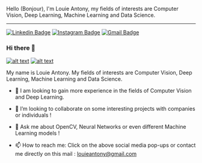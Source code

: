 Hello (Bonjour), I'm Louie Antony, my fields of interests are Computer Vision, Deep Learning, Machine Learning and Data Science.
<hr/>
<p><a href="https://in.linkedin.com/in/louie-antony-9a99aa190"><img src="https://img.shields.io/badge/Louie_Antony-blue?style=flat&amp;logo=Linkedin&amp;logoColor=white&amp;link=https://in.linkedin.com/in/louie-antony-9a99aa190" alt="Linkedin Badge"></a>
<a href="https://instagram.com/louie_antony/"><img src="https://img.shields.io/badge/-@Louie_Antony-purple?style=flat&amp;logo=instagram&amp;logoColor=white&amp;link=https://instagram.com/louie_antony/" alt="Instagram Badge"></a>
<a href="mailto:louieantony@gmail.com"><img src="https://img.shields.io/badge/-Louie_Antony-c14438?style=flat&amp;logo=Gmail&amp;logoColor=white&amp;link=mailto:louieantony@gmail.com" alt="Gmail Badge"></a>














### Hi there 👋

[![alt text][6.1]][6]
[![alt text][7.1]][7]

[6.1]: https://github.com/paulrobertlloyd/socialmediaicons/blob/main/github-32x32.png
[7.1]:https://github.com/paulrobertlloyd/socialmediaicons/blob/main/linkedin-32x32.png
[6]: https://github.com/LouieAntony
[7]:https://in.linkedin.com/in/louie-antony-9a99aa190

My name is Louie Antony. My fields of interests are Computer Vision, Deep Learning, Machine Learning and Data Science.

<!--
**LouieAntony/LouieAntony** is a ✨ _special_ ✨ repository because its `README.md` (this file) appears on your GitHub profile.

Here are some ideas to get you started:
-->
- 🔭 I am looking to gain more experience in the fields of Computer Vision and Deep Learning.

- 👯 I’m looking to collaborate on some interesting projects with companies or individuals !

- 💬 Ask me about OpenCV, Neural Networks or even different Machine Learning models !

- 📫 How to reach me: Click on the above social media pop-ups or contact me directly on this mail : louieantony@gmail.com
